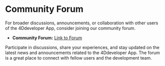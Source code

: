 # Community Forum

For broader discussions, announcements, or collaboration with other users of the 4Ddeveloper App, consider joining our community forum.

- **Community Forum:** [Link to Forum](#)

Participate in discussions, share your experiences, and stay updated on the latest news and announcements related to the 4Ddeveloper App. The forum is a great place to connect with fellow users and the development team.

